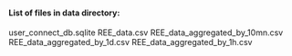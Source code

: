 #### List of files in data directory:
user_connect_db.sqlite
REE_data.csv
REE_data_aggregated_by_10mn.csv
REE_data_aggregated_by_1d.csv
REE_data_aggregated_by_1h.csv

